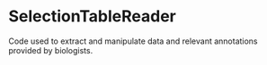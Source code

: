 # SelectionTableReader
Code used to extract and manipulate data and relevant annotations provided by biologists.
